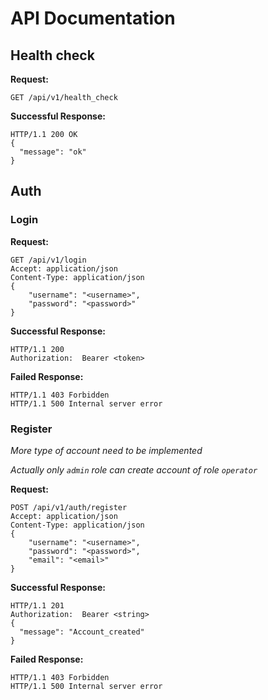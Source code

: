 # API Documentation

## Health check

**Request:**
```http request
GET /api/v1/health_check
```
**Successful Response:**
```http request
HTTP/1.1 200 OK
{
  "message": "ok"
}
```

## Auth

### Login
**Request:**
```http request
GET /api/v1/login
Accept: application/json
Content-Type: application/json
{
	"username": "<username>",
	"password": "<password>"
}
```

**Successful Response:**
```http request
HTTP/1.1 200
Authorization: 	Bearer <token>
```

**Failed Response:**
```http request
HTTP/1.1 403 Forbidden 
HTTP/1.1 500 Internal server error
``` 

### Register
*More type of account need to be implemented*


*Actually only `admin` role can create account of role `operator`*

**Request:**
```http request
POST /api/v1/auth/register
Accept: application/json
Content-Type: application/json
{
	"username": "<username>",
	"password": "<password>",
	"email": "<email>"
}
```

**Successful Response:**
```http request
HTTP/1.1 201
Authorization: 	Bearer <string>
{
  "message": "Account_created"
}
```

**Failed Response:**
```http request
HTTP/1.1 403 Forbidden 
HTTP/1.1 500 Internal server error
``` 